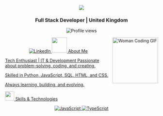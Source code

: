 <h1 align="center">
    <img src="https://readme-typing-svg.herokuapp.com/?lines=Hello,+I'm+Tyler+Ottey;Welcome+to+my+GitHub!&center=true&size=30">
  </h1>
  <h3 align="center">Full Stack Developer | United Kingdom</h3>

<p align="center">
  <img src="https://komarev.com/ghpvc/?username=TylerOttey&label=Profile%20views&color=0e75b6&style=flat" alt="Profile views" />
</p>

<p align="center">
  <a href="https://www.linkedin.com/in/Tyler-Ottey" target="_blank">
    <img src="https://img.shields.io/badge/-LinkedIn-0077B5?style=for-the-badge&logo=linkedin&logoColor=white" alt="LinkedIn" />
  </a>
  <a href="mailto:tylerottey@gmail.com">
    <img 
<img src="https://media.giphy.com/media/VgCDAzcKvsR6OM0uWg/giphy.gif" width="50"> About Me
<img align="right" height="150" width="150" alt="Woman Coding GIF" src="https://media.giphy.com/media/L1R1tvI9svkIWwpVYr/giphy.gif" />


Tech Enthusiast | IT & Development Passionate about problem-solving, coding, and creating.

Skilled in Python, JavaScript, SQL, HTML, and CSS.

Always learning, building, and evolving.



<img src="https://media.giphy.com/media/WUlplcMpOCEmTGBtBW/giphy.gif" width="30"> Skills & Technologies
<p align="center">
  <img src="https://img.shields.io/badge/-JavaScript-F7DF1E?style=flat-square&logo=javascript&logoColor=black" alt="JavaScript" />
  <img src="https://img.shields.io/badge/-TypeScript-3178C6?style=flat-square&logo=typescript&logoColor=white" alt="TypeScript" />
